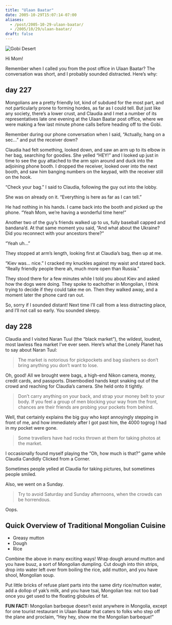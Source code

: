 ```yaml
---
title: "Ulaan Baatar"
date: 2005-10-29T15:07:14-07:00
aliases:
  - /post/2005-10-29-ulaan-baatar/
  - /2005/10/29/ulaan-baatar/
draft: false
---
```


![Gobi Desert](/img/ulaan-baatar/gobi.jpg)

Hi Mom!

Remember when I called you from the post office in Ulaan Baatar? The conversation was short, and I probably sounded distracted. Here’s why:

## day 227

Mongolians are a pretty friendly lot, kind of subdued for the most part, and not particularly prone to forming hordes, as far as I could tell. But just like any society, there’s a lower crust, and Claudia and I met a number of its representatives late one evening at the Ulaan Baatar post office, where we were making a few last minute phone calls before heading off to the Gobi.

Remember during our phone conversation when I said, “Actually, hang on a sec…” and put the receiver down?

Claudia had felt something, looked down, and saw an arm up to its elbow in her bag, searching for goodies. She yelled “HEY!” and I looked up just in time to see the guy attached to the arm spin around and duck into the adjoining phone booth. I dropped the receiver, looked over into the next booth, and saw him banging numbers on the keypad, with the receiver still on the hook.

“Check your bag.” I said to Claudia, following the guy out into the lobby.

She was on already on it. “Everything is here as far as I can tell.”

He had nothing in his hands. I came back into the booth and picked up the phone. “Yeah Mom, we’re having a wonderful time here!”

Another two of the guy’s friends walked up to us, fully baseball capped and bandana’d. At that same moment you said, “And what about the Ukraine? Did you reconnect with your ancestors there?”

“Yeah uh…”

They stopped at arm’s length, looking first at Claudia’s bag, then up at me.

“Kiev was… nice.” I cracked my knuckles against my waist and stared back. “Really friendly people there ah, much more open than Russia.”

They stood there for a few minutes while I told you about Kiev and asked how the dogs were doing. They spoke to eachother in Mongolian, I think trying to decide if they could take me on. Then they walked away, and a moment later the phone card ran out.

So, sorry if I sounded distant! Next time I’ll call from a less distracting place, and I’ll not call so early. You sounded sleepy.

## day 228

Claudia and I visited Naran Tuul (the “black market”), the wildest, loudest, most lawless flea market I’ve ever seen. Here’s what the Lonely Planet has to say about Naran Tuul:

> The market is notorious for pickpockets and bag slashers so don’t bring anything you don’t want to lose.

Oh, good! All we brought were bags, a high-end Nikon camera, money, credit cards, and passports. Disembodied hands kept snaking out of the crowd and reaching for Claudia’s camera. She held onto it tightly.

> Don’t carry anything on your back, and strap your money belt to your body. If you feel a group of men blocking your way from the front, chances are their friends are probing your pockets from behind.

Well, that certainly explains the big guy who kept annoyingly stepping in front of me, and how immediately after I got past him, the 4000 togrog I had in my pocket were gone.

> Some travellers have had rocks thrown at them for taking photos at the market.

I occasionally found myself playing the “Oh, how much is that?” game while Claudia Candidly Clicked from a Corner.

Sometimes people yelled at Claudia for taking pictures, but sometimes people smiled.

Also, we went on a Sunday.

> Try to avoid Saturday and Sunday afternoons, when the crowds can be horrendous.

Oops.

## Quick Overview of Traditional Mongolian Cuisine

* Greasy mutton
* Dough
* Rice

Combine the above in many exciting ways! Wrap dough around mutton and you have buuz, a sort of Mongolian dumpling. Cut dough into thin strips, drop into water left over from boiling the rice, add mutton, and you have shool, Mongolian soup.

Put little bricks of refuse plant parts into the same dirty rice/mutton water, add a dollop of yak’s milk, and you have tsai, Mongolian tea: not too bad once you get used to the floating globules of fat.

**FUN FACT:** Mongolian barbeque doesn’t exist anywhere in Mongolia, except for one tourist restaurant in Ulaan Baatar that caters to folks who step off the plane and proclaim, “Hey hey, show me the Mongolian barbeque!”
